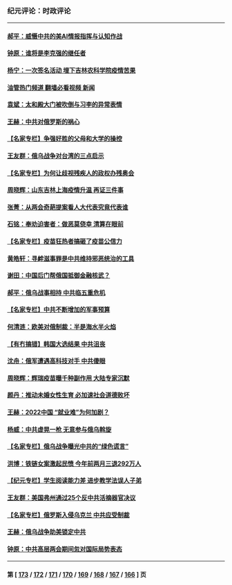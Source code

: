 ### 纪元评论：时政评论
---
#### [郝平：威慑中共的美AI情报指挥与认知作战](../../pages/nsc1025/n13641653.md?03130330) 
#### [钟原：谁将是李克强的继任者](../../pages/nsc1025/n13640568.md?03130330) 
#### [杨宁：一次签名活动 埋下吉林农科学院疫情苦果](../../pages/nsc1025/n13641197.md?03130330) 
#### [油管热门频道 翻墙必看视频 新闻](ok?03130330)
#### [袁斌：太和殿大门被吹倒与习李的异常表情](../../pages/nsc1025/n13641017.md?03130330) 
#### [王赫：中共对俄罗斯的祸心](../../pages/nsc1025/n13640190.md?03130330) 
#### [【名家专栏】争强好胜的父母和大学的操控](../../pages/nsc1025/n13639354.md?03130330) 
#### [王友群：俄乌战争对台湾的三点启示](../../pages/nsc1025/n13637716.md?03130330) 
#### [【名家专栏】为何让歧视残疾人的政权办残奥会](../../pages/nsc1025/n13639359.md?03130330) 
#### [周晓辉：山东吉林上海疫情升温 再证三件事](../../pages/nsc1025/n13639756.md?03130330) 
#### [张菁：从两会奇葩提案看人大代表究竟代表谁](../../pages/nsc1025/n13638842.md?03130330) 
#### [石铭：奉劝迫害者：做恶莫侥幸 清算在眼前](../../pages/nsc1025/n13638949.md?03130330) 
#### [【名家专栏】疫苗狂热者搞砸了疫苗公信力](../../pages/nsc1025/n13636804.md?03130330) 
#### [黄皓轩：寻衅滋事罪是中共维持邪恶统治的工具](../../pages/nsc1025/n13637509.md?03130330) 
#### [谢田：中国后门帮俄国抵御金融核武？](../../pages/nsc1025/n13637422.md?03130330) 
#### [郝平：俄乌战事相持 中共临五重危机](../../pages/nsc1025/n13637254.md?03130330) 
#### [【名家专栏】中共不断增加的军事预算](../../pages/nsc1025/n13636797.md?03130330) 
#### [何清涟：欧美对俄制裁：半是海水半火焰](../../pages/nsc1025/n13635847.md?03130330) 
#### [【有冇搞错】韩国大选结果 中共沮丧](../../pages/nsc1025/n13634855.md?03130330) 
#### [沈舟：俄军遭遇高科技对手 中共傻眼](../../pages/nsc1025/n13635530.md?03130330) 
#### [周晓辉：辉瑞疫苗曝千种副作用 大陆专家沉默](../../pages/nsc1025/n13636049.md?03130330) 
#### [颜丹：推动未婚女性生育 必加速社会道德败坏](../../pages/nsc1025/n13635683.md?03130330) 
#### [王赫：2022中国 “就业难”为何加剧？](../../pages/nsc1025/n13634711.md?03130330) 
#### [杨威：中共虚晃一枪 无意参与俄乌斡旋](../../pages/nsc1025/n13634507.md?03130330) 
#### [【名家专栏】俄乌战争曝光中共的“绿色谎言”](../../pages/nsc1025/n13633651.md?03130330) 
#### [洪博：铁链女案激起民愤 今年前两月三退292万人](../../pages/nsc1025/n13631278.md?03130330) 
#### [【纪元专栏】学生阅读能力差 进步教学法误人子弟](../../pages/nsc1025/n13632125.md?03130330) 
#### [王友群：美国弗州通过25个反中共活摘器官决议](../../pages/nsc1025/n13629415.md?03130330) 
#### [【名家专栏】俄罗斯入侵乌克兰 中共应受制裁](../../pages/nsc1025/n13630752.md?03130330) 
#### [王赫：俄乌战争助美锁定中共](../../pages/nsc1025/n13630059.md?03130330) 
#### [钟原：中共高层两会期间忽对国际局势表态](../../pages/nsc1025/n13629262.md?03130330) 

---
#### 第 [ [173](./173.md?03130330) / [172](./172.md?03130330) / [171](./171.md?03130330) / [170](./170.md?03130330) / [169](./169.md?03130330) / [168](./168.md?03130330) / [167](./167.md?03130330) / [166](./166.md?03130330) ] 页
